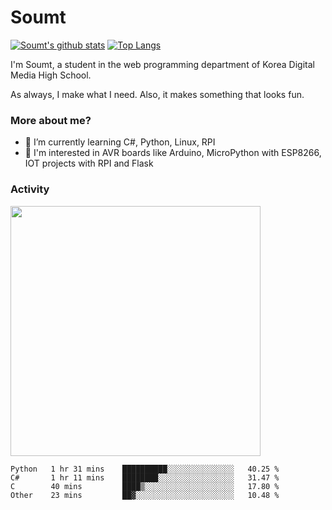 # Soumt
[![Soumt's github stats](https://github-readme-stats.vercel.app/api?username=soumt-r)](https://github.com/anuraghazra/github-readme-stats)
[![Top Langs](https://github-readme-stats.vercel.app/api/top-langs/?username=soumt-r&layout=compact)](https://github.com/anuraghazra/github-readme-stats)

I'm Soumt, a student in the web programming department of Korea Digital Media High School.

As always, I make what I need. Also, it makes something that looks fun.

### More about me?
- 🌱 I’m currently learning C#, Python, Linux, RPI
- :pushpin: I'm interested in AVR boards like Arduino, MicroPython with ESP8266, IOT projects with RPI and Flask


### Activity
<img height="400" img src="https://wakatime.com/share/@soumt_r/243bdd45-4e71-4a64-bb68-9b7aa7f1d3de.svg"></img>

<!--START_SECTION:waka-->
```text
Python   1 hr 31 mins    ██████████░░░░░░░░░░░░░░░   40.25 % 
C#       1 hr 11 mins    ████████░░░░░░░░░░░░░░░░░   31.47 % 
C        40 mins         ████▒░░░░░░░░░░░░░░░░░░░░   17.80 % 
Other    23 mins         ██▓░░░░░░░░░░░░░░░░░░░░░░   10.48 % 
```
<!--END_SECTION:waka-->

